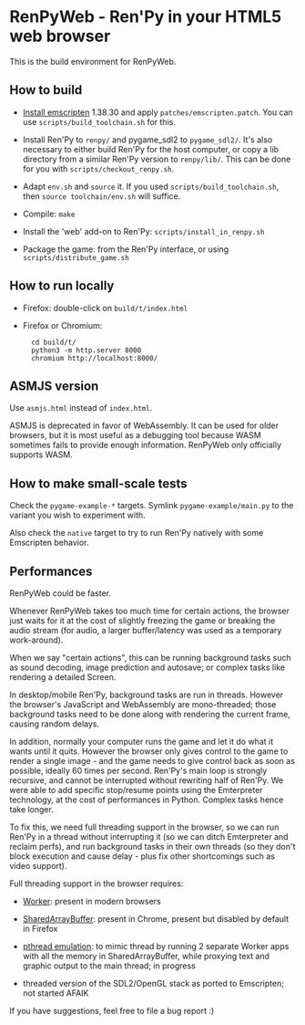 # RenPyWeb - Ren'Py in your HTML5 web browser

This is the build environment for RenPyWeb.

## How to build

- [Install emscripten](https://emscripten.org/docs/building_from_source/building_emscripten_from_source_on_linux.html) 1.38.30 and apply
  `patches/emscripten.patch`.  You can use `scripts/build_toolchain.sh` for this.

- Install Ren'Py to `renpy/` and pygame\_sdl2 to `pygame_sdl2/`. It's also necessary
  to either build Ren'Py for the host computer, or copy a lib directory from
  a similar Ren'Py version to `renpy/lib/`. This can be done for you with
  `scripts/checkout_renpy.sh`.

- Adapt `env.sh` and `source` it. If you used `scripts/build_toolchain.sh`,
  then `source toolchain/env.sh` will suffice.

- Compile:
  `make`

- Install the 'web' add-on to Ren'Py:
  `scripts/install_in_renpy.sh`

- Package the game: from the Ren'Py interface, or using `scripts/distribute_game.sh`


## How to run locally

- Firefox: double-click on `build/t/index.html`

- Firefox or Chromium:

        cd build/t/
        python3 -m http.server 8000
        chromium http://localhost:8000/


## ASMJS version

Use `asmjs.html` instead of `index.html`.

ASMJS is deprecated in favor of WebAssembly.  It can be used for older
browsers, but it is most useful as a debugging tool because WASM
sometimes fails to provide enough information.  RenPyWeb only
officially supports WASM.


## How to make small-scale tests

Check the `pygame-example-*` targets. Symlink `pygame-example/main.py`
to the variant you wish to experiment with.

Also check the `native` target to try to run Ren'Py natively with some
Emscripten behavior.


## Performances

RenPyWeb could be faster.

Whenever RenPyWeb takes too much time for certain actions, the browser
just waits for it at the cost of slightly freezing the game or
breaking the audio stream (for audio, a larger buffer/latency was used
as a temporary work-around).

When we say "certain actions", this can be running background tasks
such as sound decoding, image prediction and autosave; or complex
tasks like rendering a detailed Screen.

In desktop/mobile Ren'Py, background tasks are run in threads.
However the browser's JavaScript and WebAssembly are mono-threaded;
those background tasks need to be done along with rendering the
current frame, causing random delays.

In addition, normally your computer runs the game and let it do what
it wants until it quits.  However the browser only gives control to
the game to render a single image - and the game needs to give control
back as soon as possible, ideally 60 times per second.  Ren'Py's main
loop is strongly recursive, and cannot be interrupted without
rewriting half of Ren'Py.  We were able to add specific stop/resume points
using the Emterpreter technology, at the cost of performances in
Python.  Complex tasks hence take longer.

To fix this, we need full threading support in the browser, so we can
run Ren'Py in a thread without interrupting it (so we can ditch
Emterpreter and reclaim perfs), and run background tasks in their own
threads (so they don't block execution and cause delay - plus fix other
shortcomings such as video support).

Full threading support in the browser requires:

- [Worker](https://developer.mozilla.org/en-US/docs/Web/API/Web_Workers_API):
  present in modern browsers

- [SharedArrayBuffer](https://developer.mozilla.org/en-US/docs/Web/JavaScript/Reference/Global_Objects/SharedArrayBuffer):
  present in Chrome, present but disabled by default in Firefox

- [pthread emulation](https://emscripten.org/docs/porting/pthreads.html):
  to mimic thread by running 2 separate Worker apps with all the
  memory in SharedArrayBuffer, while proxying text and graphic output
  to the main thread; in progress

- threaded version of the SDL2/OpenGL stack as ported to Emscripten; not started AFAIK


If you have suggestions, feel free to file a bug report :)
